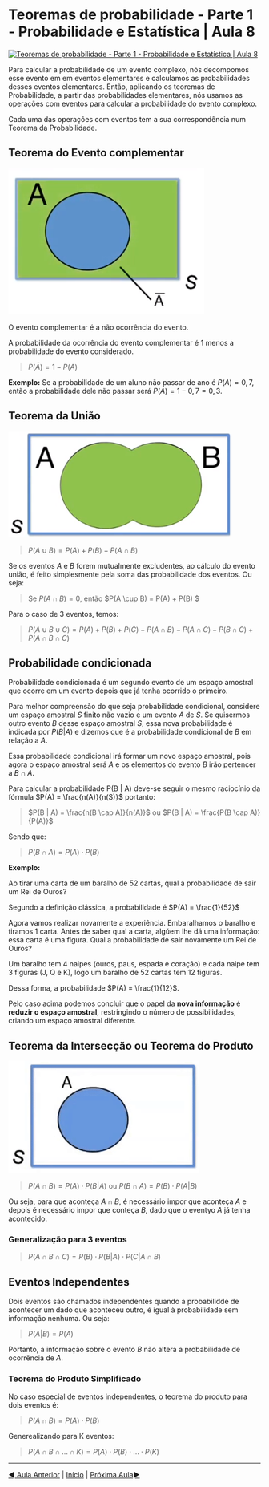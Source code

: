 # Teoremas de probabilidade - Parte 1 - Probabilidade e Estatística | Aula 8

[![Teoremas de probabilidade - Parte 1 - Probabilidade e Estatística | Aula 8](https://img.youtube.com/vi/fKUsnlSnxpE/0.jpg)](https://www.youtube.com/watch?v=fKUsnlSnxpE)

Para calcular a probabilidade de um evento complexo, nós decompomos esse evento em em eventos elementares e calculamos as probabilidades desses eventos elementares. Então, aplicando os teoremas de Probabilidade, a partir das probabilidades elementares, nós usamos as operações com eventos para calcular a probabilidade do evento complexo.

Cada uma das operações com eventos tem a sua correspondência num Teorema da Probabilidade.

## Teorema do Evento complementar

![Teorema do Evento complementar](images\aula-08\teorema-evento-complementar.png)

O evento complementar é a não ocorrência do evento.

A probabilidade da ocorrência do evento complementar é 1 menos a probabilidade do evento considerado.

> $P(\bar A) = 1 - P(A)$

**Exemplo:** Se a probabilidade de um aluno não passar de ano é $P(A) = 0,7$, então a probabilidade dele não passar será $P(\bar A) = 1 - 0,7 = 0,3$.

## Teorema da União

![Teorema da União](images/aula-08/teorema-da-uniao.png)

>$P (A \cup B) = P(A) + P(B) - P(A \cap B)$

Se os eventos $A$ e $B$ forem mutualmente excludentes, ao cálculo do evento união, é feito simplesmente pela soma das probabilidade dos eventos. Ou seja:

> Se $P(A \cap B) = 0,$ então $P(A \cup B) = P(A) + P(B) $

Para o caso de 3 eventos, temos:

> $P (A \cup B \cup C) = P(A) + P(B) +P(C) - P(A \cap B) - P(A \cap C) - P(B \cap C) + P(A \cap B \cap C)$

## Probabilidade condicionada

Probabilidade condicionada é um segundo evento de um espaço amostral que ocorre em um evento depois que já tenha ocorrido o primeiro.

Para melhor compreensão do que seja probabilidade condicional, considere um espaço amostral $S$ finito não vazio e um evento $A$ de $S$. Se quisermos outro evento $B$ desse espaço amostral $S$, essa nova probabilidade é indicada por $P(B | A)$ e dizemos que é a probabilidade condicional de $B$ em relação a $A$.

Essa probabilidade condicional irá formar um novo espaço amostral, pois agora o espaço amostral será $A$ e os elementos do evento $B$ irão pertencer a $B \cap A$.

Para calcular a probabilidade P(B | A) deve-se seguir o mesmo raciocínio da fórmula $P(A) = \frac{n(A)}{n(S)}$
portanto:

> $P(B | A) = \frac{n(B \cap A)}{n(A)}$ ou $P(B | A) = \frac{P(B \cap A)}{P(A)}$

Sendo que:

> $P(B \cap A) = P(A) \cdot P(B)$

**Exemplo:**

Ao tirar uma carta de um baralho de 52 cartas, qual a probabilidade de sair um Rei de Ouros?

Segundo a definição clássica, a probabilidade é $P(A) = \frac{1}{52}$

Agora vamos realizar novamente a experiência. Embaralhamos o baralho e tiramos 1 carta. Antes de saber qual a carta, algúem lhe dá uma informação: essa carta é uma figura. Qual a probabilidade de sair novamente um Rei de Ouros?

Um baralho tem 4 naipes (ouros, paus, espada e coração) e cada naipe tem 3 figuras (J, Q e K), logo um baralho de 52 cartas tem 12 figuras.

Dessa forma, a probabilidade $P(A) = \frac{1}{12}$.

Pelo caso acima podemos concluir que o papel da **nova informação** é **reduzir o espaço amostral**, restringindo o número de possibilidades, criando um espaço amostral diferente.

## Teorema da Intersecção ou Teorema do Produto

![Teorema do Produto](images/aula-08/teorema-do-produto.gif)

> $P(A \cap B) = P(A) \cdot P(B | A)$ ou $P(B \cap A) = P(B) \cdot P(A | B)$

Ou seja, para que aconteça $A \cap B$, é necessário impor que aconteça $A$ e depois é necessário impor que conteça $B$, dado que o eventyo $A$ já tenha acontecido.

### Generalização para 3 eventos

> $P(A \cap B \cap C) = P(B) \cdot P(B | A) \cdot P(C | A \cap B)$

## Eventos Independentes

Dois eventos são chamados independentes quando a probabilidde de acontecer um dado que aconteceu outro, é igual à probabilidade sem informação nenhuma. Ou seja:

> $P(A | B) = P(A)$

Portanto, a informação sobre o evento $B$ não altera a probabilidade de ocorrência de $A$.

### Teorema do Produto Simplificado

No caso especial de eventos independentes, o teorema do produto para dois eventos é:

> $P(A \cap B) = P(A) \cdot P(B)$

Generealizando para K eventos:

> $P(A \cap B \cap ... \cap K) = P(A) \cdot P(B) \cdot ... \cdot P(K)$
---

[&#9668; Aula Anterior](aula-07.md) | [Início](README.md) | [Próxima Aula&#9658;](aula-09.md)